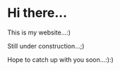 # Hi there...
This is my website...:)

Still under construction...;)

Hope to catch up with you soon...:):)
